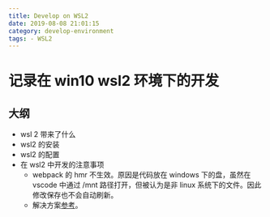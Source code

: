 ```yaml
---
title: Develop on WSL2
date: 2019-08-08 21:01:15
category: develop-environment
tags: - WSL2
---
```


<h1>记录在 win10 wsl2 环境下的开发 </h1>

## 大纲
- wsl 2 带来了什么
- wsl2 的安装
- wsl2 的配置
- 在 wsl2 中开发的注意事项
  - webpack 的 hmr 不生效。原因是代码放在 windows
  下的盘，虽然在 vscode 中通过 /mnt 路径打开，但被认为是非 linux 系统下的文件。因此修改保存也不会自动刷新。
  - 解决方案[参考](https://www.reddit.com/r/bashonubuntuonwindows/comments/c48yej/wsl_2_react_not_reloading_with_file_changes/)。